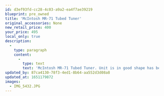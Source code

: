 ```yaml
---
id: d3ef93fd-cc28-4c03-a9a2-ea4f7ae39219
blueprint: pre_owned
title: 'McIntosh MR-71 Tubed Tuner'
original_accessories: None
new_retail_price: 400
your_price: 495
local_only: true
description:
  -
    type: paragraph
    content:
      -
        type: text
        text: 'McIntosh MR-71 Tubed Tuner. Unit is in good shape has been cleaned by our service technician and all panel bulbs replaced. This is a classic design from McIntosh and highly sought after for its sound quality.'
updated_by: 87ca4130-78f3-4ed1-8b64-aa552d3d08a8
updated_at: 1651179872
images:
  - IMG_5432.JPG
---
```

